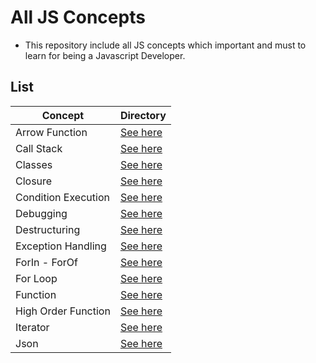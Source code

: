 # All JS Concepts
* This repository include all JS concepts which important and must to learn for being a Javascript Developer.
## List
| Concept | Directory |
|----|------|
| Arrow Function | <a href="arrowFunction.js">See here</a>|
| Call Stack | <a href="callStack.js">See here</a>|
| Classes | <a href="classes.js">See here</a>|
| Closure | <a href="closure.js">See here</a>|
| Condition Execution | <a href="conditionExecution.js">See here</a>|
| Debugging | <a href="debugging.js">See here</a>|
| Destructuring | <a href="destructuring.js">See here</a>|
| Exception Handling | <a href="execptionHandling.js">See here</a>|
| ForIn - ForOf | <a href="forIn-forOf.js">See here</a>|
| For Loop | <a href="forLoop.js">See here</a>|
| Function | <a href="function.js">See here</a>|
| High Order Function | <a href="higherOrderFunction.js">See here</a>|
| Iterator | <a href="iterator.js">See here</a>|
| Json | <a href="json.js">See here</a>|
